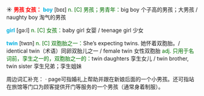 ☀ <font color="red">**男孩 女孩：**</font>
<font color="sky blue">**boy**</font> [bɒɪ] 
<font color="rgb(227, 108, 9)">n. [C] 男孩；男青年：</font>big boy 个子高的男孩；大男孩 / naughty boy 淘气的男孩

<font color="sky blue">**girl**</font> [ɡə:l] 
<font color="rgb(227, 108, 9)">n. [C] 女孩：</font>baby girl 女婴 / teenage girl 少女

<font color="sky blue">**twin**</font> [twɪn] 
<font color="rgb(227, 108, 9)">n. [C] 双胞胎之一：</font>She’s expecting twins. 她怀着双胞胎。/ identical twin（术语）同卵双胎儿之一 / female twin 女性双胞胎 <font color="rgb(227, 108, 9)">adj. 只用于名词前，孪生之一的，双胞胎之一的：</font>twin daughters 孪生女儿 / twin brother, twin sister 孪生兄弟；孪生姐妹 

周边词汇补充：
· page可指婚礼上帮助并跟在新娘后面的一个小男孩。还可指站在旅馆等门口为顾客提供开门等服务的一个男孩（通常身着制服）。


